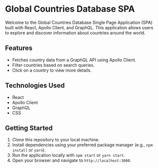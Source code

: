 # Global Countries Database SPA

Welcome to the Global Countries Database Single Page Application (SPA) built with React, Apollo Client, and GraphQL. This application allows users to explore and discover information about countries around the world.

## Features

- Fetches country data from a GraphQL API using Apollo Client.
- Filter countries based on search queries.
- Click on a country to view more details.

## Technologies Used

- React
- Apollo Client
- GraphQL
- CSS

## Getting Started

1. Clone this repository to your local machine.
2. Install dependencies using your preferred package manager (e.g., `npm install` or `yarn`).
3. Run the application locally with `npm start` or `yarn start`.
4. Open your browser and navigate to `http://localhost:3000`.
